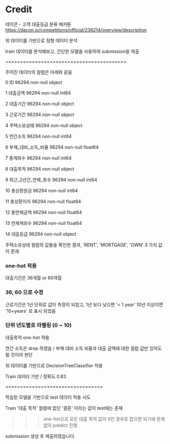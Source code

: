 # Credit

데이콘 - 고객 대출등급 분류 해커톤
https://dacon.io/competitions/official/236214/overview/description

위 데이터를 기반으로 정형 데이터 분석

train 데이터를 분석해보고, 간단한 모델을 사용하여 submission을 제출


=========================================

주어진 데이터의 컬럼은 아래와 같음

 0   ID            96294 non-null  object 
 
 1   대출금액          96294 non-null  int64  
 
 2   대출기간          96294 non-null  object 
 
 3   근로기간          96294 non-null  object 
 
 4   주택소유상태        96294 non-null  object 
 
 5   연간소득          96294 non-null  int64  
 
 6   부채_대비_소득_비율   96294 non-null  float64
 
 7   총계좌수          96294 non-null  int64  
 
 8   대출목적          96294 non-null  object 
 
 9   최근_2년간_연체_횟수  96294 non-null  int64  
 
 10  총상환원금         96294 non-null  int64  
 
 11  총상환이자         96294 non-null  float64
 
 12  총연체금액         96294 non-null  float64
 
 13  연체계좌수         96294 non-null  float64
 
 14  대출등급          96294 non-null  object 


 주택소유상태 컬럼의 값들을 확인한 결과, 'RENT', 'MORTGAGE', 'OWN' 3 가지 값이 존재
 
 ### one-hot 적용


 대출기간은 36개월 or 60개월
 
 ### 36, 60 으로 수정

 근로기간은 1년 단위로 값이 측정이 되었고, 1년 보다 낮으면 '< 1 year' 10년 이상이면 '10+years' 로 표시 되었음
 
 ### 단위 년도별로 라벨링 (0 ~ 10)
 

대출목적 one-hot 적용


연간 소득은 drop 하였음 / 부채 대비 소득 비율과 대출 금액에 대한 컬럼 값만 있어도 될 것이라 판단


위 데이터를 기반으로 DecisionTreeClassifier 적용

Train 데이터 기반 / 정확도 0.83


=================================

학습된 모델을 기반으로 test 데이터 적용 시도


Train '대출 목적' 컬럼에 없던 '결혼' 이라는 값이 test에는 존재

>>> one-hot으로 모든 대출 목적 값이 0인 경우로 잡으면 되기에 문제 없이 predict 진행


submission 생성 후 제출하였습니다.
